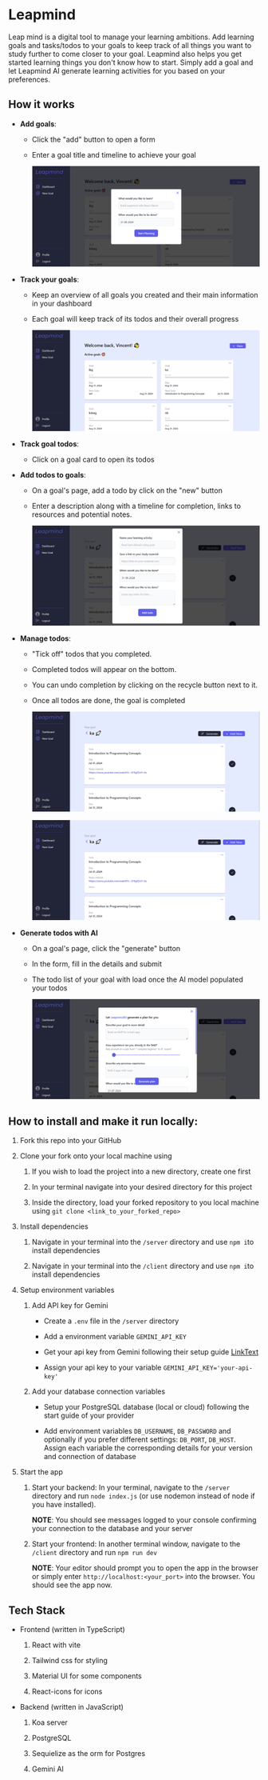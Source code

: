 # Leapmind

Leap mind is a digital tool to manage your learning ambitions. Add learning goals and tasks/todos to your goals to keep track of all things you want to study further to come closer to your goal. Leapmind also helps you get started learning things you don't know how to start. Simply add a goal and let Leapmind AI generate learning activities for you based on your preferences.



## How it works

- **Add goals**: 
  
  - Click the "add" button to open a form
  
  - Enter a goal title and timeline to achieve your goal
    
    ![ImageText](./assets/Add-goal.png)

- **Track your goals**: 
  
  - Keep an overview of all goals you created and their main information in your dashboard
  
  - Each goal will keep track of its todos and their overall progress
    
    ![ImageText](./assets/Manage-goals.png)

- **Track goal todos**: 
  
  - Click on a goal card to open its todos

- **Add todos to goals**: 
  
  - On a goal's page, add a todo by click on the "new" button
  
  - Enter a description along with a timeline for completion, links to resources and potential notes.
    
    ![ImageText](./assets/Add-todo.png)

- **Manage todos**: 
  
  - "Tick off" todos that you completed. 
  
  - Completed todos will appear on the bottom.
  
  - You can undo completion by clicking on the recycle button next to it. 
  
  - Once all todos are done, the goal is completed
    
    ![ImageText](./assets/Manage-todos.png)
    
    ![ImageText](./assets/Manage-todos.png)

- **Generate todos with AI**
  
  - On a goal's page, click the "generate" button
  
  - In the form, fill in the details and submit
  
  - The todo list of your goal with load once the AI model populated your todos
    
    ![ImageText](./assets/AI-generate-todos.png)



## How to install and make it run locally:

1. Fork this repo into your GitHub

2. Clone your fork onto your local machine using
   
   1. If you wish to load the project into a new directory, create one first
   
   2. In your terminal navigate into your desired directory for this project
   
   3. Inside the directory, load your forked repository to you local machine using `git clone <link_to_your_forked_repo>`

3. Install dependencies
   
   1. Navigate in your terminal into the `/server` directory and use `npm i`to install dependencies
   
   2. Navigate in your terminal into the `/client` directory and use `npm i`to install dependencies

4. Setup environment variables
   
   1. Add API key for Gemini
      
      - Create a `.env` file in the `/server` directory
      
      - Add a environment variable `GEMINI_API_KEY`
      
      - Get your api key from Gemini following their setup guide [LinkText](https://ai.google.dev/gemini-api/docs/api-key)
      
      - Assign your api key to your variable `GEMINI_API_KEY='your-api-key'`
   
   2. Add your database connection variables
      
      - Setup your PostgreSQL database (local or cloud) following the start guide of your provider
      
      - Add environment variables `DB_USERNAME`, `DB_PASSWORD` and optionally if you prefer different settings: `DB_PORT`, `DB_HOST`. Assign each variable the corresponding details for your version and connection of database

5. Start the app
   
   1. Start your backend: In your terminal, navigate to the `/server` directory and run `node index.js` (or use nodemon instead of node if you have installed).
      
      **NOTE**: You should see messages logged to your console confirming your connection to the database and your server
   
   2. Start your frontend: In another terminal window, navigate to the `/client` directory and run `npm run dev`
      
      **NOTE**: Your editor should prompt you to open the app in the browser or simply enter `http://localhost:<your_port>` into the browser. You should see the app now.

## Tech Stack

- Frontend (written in TypeScript)
  
  1. React with vite
  
  2. Tailwind css for styling
  
  3. Material UI for some components
  
  4. React-icons for icons

- Backend (written in JavaScript)
  
  1. Koa server
  
  2. PostgreSQL
  
  3. Sequielize as the orm for Postgres
  
  4. Gemini AI
